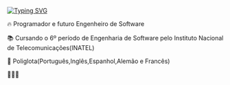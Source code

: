 [![Typing SVG](https://readme-typing-svg.demolab.com/?lines=Olá,+meu+nome+é+Henrique;Bem+vindos+ao+meu+perfil)](https://git.io/typing-svg)

 🔥 Programador e futuro Engenheiro de Software

 📚 Cursando o 6º período de Engenharia de Software pelo Instituto Nacional de Telecomunicações(INATEL)

 🧠 Poliglota(Português,Inglês,Espanhol,Alemão e Francês)
  
 👨🏼‍🎓
